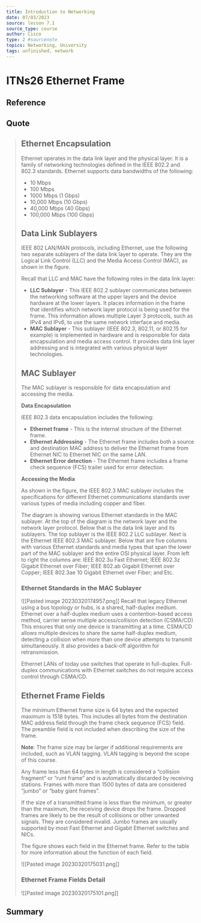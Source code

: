 ```yaml
---
title: Introduction to Networking
date: 07/03/2023
source: lesson 7.1
source_type: course
author: Cisco
type: 2 #sourcenote
topics: Networking, University
tags: unfinished, network
---
```

# ITNs26 Ethernet Frame

## **Reference**
<!-- Where do you got it -->

## **Quote**
> ## Ethernet Encapsulation
> Ethernet operates in the data link layer and the physical layer. It is a family of networking technologies defined in the IEEE 802.2 and 802.3 standards. Ethernet supports data bandwidths of the following:
> 
> -   10 Mbps
> -   100 Mbps
> -   1000 Mbps (1 Gbps)
> -   10,000 Mbps (10 Gbps)
> -   40,000 Mbps (40 Gbps)
> -   100,000 Mbps (100 Gbps)
> 
> 
> ## Data Link Sublayers
> 
> IEEE 802 LAN/MAN protocols, including Ethernet, use the following two separate sublayers of the data link layer to operate. They are the Logical Link Control (LLC) and the Media Access Control (MAC), as shown in the figure.
> 
> Recall that LLC and MAC have the following roles in the data link layer:
> 
> -   **LLC Sublayer** - This IEEE 802.2 sublayer communicates between the networking software at the upper layers and the device hardware at the lower layers. It places information in the frame that identifies which network layer protocol is being used for the frame. This information allows multiple Layer 3 protocols, such as IPv4 and IPv6, to use the same network interface and media.
> -   **MAC Sublayer** - This sublayer (IEEE 802.3, 802.11, or 802.15 for example) is implemented in hardware and is responsible for data encapsulation and media access control. It provides data link layer addressing and is integrated with various physical layer technologies.
> 
> ## MAC Sublayer
> The MAC sublayer is responsible for data encapsulation and accessing the media.
> 
> **Data Encapsulation**
> 
> IEEE 802.3 data encapsulation includes the following:
> 
> -   **Ethernet frame** - This is the internal structure of the Ethernet frame.
> -   **Ethernet Addressing** - The Ethernet frame includes both a source and destination MAC address to deliver the Ethernet frame from Ethernet NIC to Ethernet NIC on the same LAN.
> -   **Ethernet Error detection** - The Ethernet frame includes a frame check sequence (FCS) trailer used for error detection.
> 
> **Accessing the Media**
> 
> As shown in the figure, the IEEE 802.3 MAC sublayer includes the specifications for different Ethernet communications standards over various types of media including copper and fiber.
> 
> The diagram is showing various Ethernet standards in the MAC sublayer. At the top of the diagram is the network layer and the network layer protocol. Below that is the data link layer and its sublayers. The top sublayer is the IEEE 802.2 LLC sublayer. Next is the Ethernet IEEE 802.3 MAC sublayer. Below that are five columns with various Ethernet standards and media types that span the lower part of the MAC sublayer and the entire OSI physical layer. From left to right the columns are: IEEE 802.3u Fast Ethernet; IEEE 802.3z Gigabit Ethernet over Fiber; IEEE 802.ab Gigabit Ethernet over Copper; IEEE 802.3ae 10 Gigabit Ethernet over Fiber; and Etc.
> 
> ### Ethernet Standards in the MAC Sublayer
> ![[Pasted image 20230320174957.png]]
> Recall that legacy Ethernet using a bus topology or hubs, is a shared, half-duplex medium. Ethernet over a half-duplex medium uses a contention-based access method, carrier sense multiple access/collision detection (CSMA/CD) This ensures that only one device is transmitting at a time. CSMA/CD allows multiple devices to share the same half-duplex medium, detecting a collision when more than one device attempts to transmit simultaneously. It also provides a back-off algorithm for retransmission.
> 
> Ethernet LANs of today use switches that operate in full-duplex. Full-duplex communications with Ethernet switches do not require access control through CSMA/CD.
> 
> 
> ## Ethernet Frame Fields
> 
> The minimum Ethernet frame size is 64 bytes and the expected maximum is 1518 bytes. This includes all bytes from the destination MAC address field through the frame check sequence (FCS) field. The preamble field is not included when describing the size of the frame.
> 
> **Note**: The frame size may be larger if additional requirements are included, such as VLAN tagging. VLAN tagging is beyond the scope of this course.
> 
> Any frame less than 64 bytes in length is considered a “collision fragment” or “runt frame” and is automatically discarded by receiving stations. Frames with more than 1500 bytes of data are considered “jumbo” or “baby giant frames”.
> 
> If the size of a transmitted frame is less than the minimum, or greater than the maximum, the receiving device drops the frame. Dropped frames are likely to be the result of collisions or other unwanted signals. They are considered invalid. Jumbo frames are usually supported by most Fast Ethernet and Gigabit Ethernet switches and NICs.
> 
> The figure shows each field in the Ethernet frame. Refer to the table for more information about the function of each field.
> 
> ![[Pasted image 20230320175031.png]]
> 
> ### Ethernet Frame Fields Detail
> ![[Pasted image 20230320175101.png]]

## **Summary**
<!-- try to apply the method of the question and the answer, if there is more than one idea, then make a single note or sub note from each idea -->